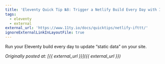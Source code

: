 ```yaml
---
title: 'Eleventy Quick Tip №8: Trigger a Netlify Build Every Day with IFTTT'
tags:
  - eleventy
  - external
external_url: 'https://www.11ty.io/docs/quicktips/netlify-ifttt/'
ignoreExternalLinkInLayoutFile: true
---
```

Run your Eleventy build every day to update “static data” on your site.

_Originally posted at: [{{ external_url }}]({{ external_url }})_
